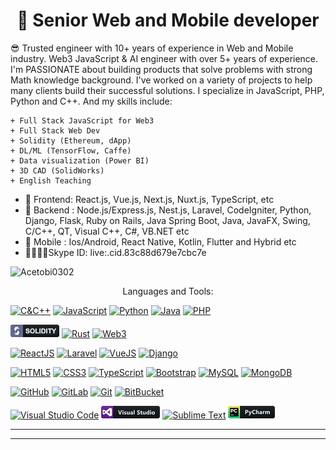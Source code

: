

<h1 align="center">👋 Senior Web and Mobile developer</h1>

😎 Trusted engineer with 10+ years of experience in Web and Mobile industry.
    Web3 JavaScript & AI engineer with over 5+ years of experience. 
    I'm PASSIONATE about building products that solve problems with strong Math knowledge background.
    I've worked on a variety of projects to help many clients build their successful solutions.
    I specialize in JavaScript, PHP, Python and C++. And my skills include:

    + Full Stack JavaScript for Web3
    + Full Stack Web Dev
    + Solidity (Ethereum, dApp)
    + DL/ML (TensorFlow, Caffe)
    + Data visualization (Power BI)
    + 3D CAD (SolidWorks)
    + English Teaching

- 🔭 Frontend: React.js, Vue.js, Next.js, Nuxt.js, TypeScript,  etc
- 🌱 Backend :  Node.js/Express.js, Nest.js, Laravel, CodeIgniter, Python, Django, Flask, Ruby on Rails, Java Spring Boot, Java,
JavaFX, Swing, C/C++, QT, Visual C++, C#, VB.NET etc
- 👯 Mobile : Ios/Android, React Native, Kotlin, Flutter and Hybrid etc
- 👨‍👩‍👧‍👦Skype ID: live:.cid.83c88d679e7cbc7e

<p align="left"> <img src="https://komarev.com/ghpvc/?username=Acetobi0302&label=Profile%20views&color=0e75b6&style=flat" alt="Acetobi0302" /> </p>
<p align="center" style = "size:16px;">
 Languages and Tools:

[![C&C++](https://img.shields.io/badge/-C%20&%20C++-659ad2?style=flat&logo=c%2B%2B&logoColor=ffffff&link=https://github.com/msilucifer/)](https://github.com/Acetobi0302/)
[![JavaScript](https://img.shields.io/badge/-JavaScript-black?style=flat&logo=javascript&link=https://github.com/msilucifer/)](https://github.com/Acetobi0302/)
[![Python](https://img.shields.io/badge/-Python-black?style=flat&logo=python&link=https://github.com/msilucifer/)](https://github.com/Acetobi0302/)
[![Java](https://img.shields.io/badge/Java-orange?style=flat&logo=java&logoColor=white&link=https://github.com/msilucifer/)](https://github.com/Acetobi0302/)
[![PHP](https://img.shields.io/badge/-PHP-777BB4?style=flat&logo=php&link=https://github.com/msilucifer/)](https://github.com/Acetobi0302/)

[![Solidity](https://github.com/msilucifer/msilucifer/blob/master/solidity.png)](https://github.com/Acetobi0302/)
[![Rust](https://img.shields.io/badge/Rust-black?style=flat&logo=rust&logoColor=white&link=https://github.com/msilucifer/)](https://github.com/Acetobi0302/)
[![Web3](https://img.shields.io/badge/-Web3-00ADD8?style=flat&logo=go&logoColor=white&link=https://github.com/msilucifer/)](https://github.com/Acetobi0302/)

[![ReactJS](https://img.shields.io/badge/-ReactJS-61DAFB?style=flat&logo=react&logoColor=white&link=https://github.com/msilucifer/)](https://github.com/Acetobi0302/) 
[![Laravel](https://img.shields.io/badge/-Laravel-DD0031?style=flat&logo=angular&logoColor=white&link=https://github.com/msilucifer/)](https://github.com/Acetobi0302/) 
[![VueJS](https://img.shields.io/badge/VueJS-41B883??style=flat&logo=vue.js&logoColor=white&link=https://github.com/msilucifer/)](https://github.com/Acetobi0302/) 
[![Django](https://img.shields.io/badge/-django-black?style=flat&logo=django)](https://github.com/Acetobi0302/)

[![HTML5](https://img.shields.io/badge/-HTML5-E34F26?style=flat&logo=html5&logoColor=white&link=https://github.com/msilucifer/)](https://github.com/Acetobi0302/) 
[![CSS3](https://img.shields.io/badge/-CSS3-1572B6?style=flat&logo=css3&link=https://github.com/msilucifer/)](https://github.com/Acetobi0302/) 
[![TypeScript](https://img.shields.io/badge/TypeScript-black?style=flat&logo=typescript&link=https://github.com/msilucifer/)](https://github.com/Acetobi0302/)
[![Bootstrap](https://img.shields.io/badge/-Bootstrap-563D7C?style=flat&logo=bootstrap&link=https://github.com/msilucifer/)](https://github.com/Acetobi0302/)
[![MySQL](https://img.shields.io/badge/-MySQL-black?style=flat&logo=mysql&link=https://github.com/msilucifer/)](https://github.com/Acetobi0302/)
[![MongoDB](https://img.shields.io/badge/-MongoDB-DDE072?style=flat&logo=mongodb&link=https://github.com/msilucifer/)](https://github.com/Acetobi0302/)

[![GitHub](https://img.shields.io/badge/-GitHub-181717?style=flat&logo=github&link=https://github.com/msilucifer/)](https://github.com/Acetobi0302/)
[![GitLab](https://img.shields.io/badge/-GitLab-FCA121?style=flat&logo=gitlab&link=https://github.com/msilucifer/)](https://github.com/Acetobi0302/)
[![Git](https://img.shields.io/badge/-Git-black?style=flat&logo=git&link=https://github.com/msilucifer/)](https://github.com/msilucifer/) 
[![BitBucket](https://img.shields.io/badge/Bitbucket-330F63?style=flat&logo=bitbucket&link=https://github.com/msilucifer/)](https://github.com/Acetobi0302/)

[![Visual Studio Code](https://img.shields.io/badge/-VSCode-444444?style=flat&logo=visual-studio-code&logoColor=007ACC)](https://github.com/Acetobi0302/)
[![Visual Studio](https://github.com/SvenCelin/SvenCelin/blob/master/Badges/visualstudio.png)](https://github.com/Acetobi0302/)
[![Sublime Text](http://img.shields.io/badge/-Sublime%20Text-3C4858?style=flat&logo=sublime-text)](https://github.com/Acetobi0302/)
[![PyCharm](https://github.com/SvenCelin/SvenCelin/blob/master/Badges/pycharm.png)](https://github.com/Acetobi0302/)
<br />

---


---
